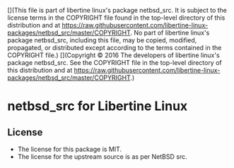[](This file is part of libertine linux's package netbsd_src. It is subject to the license terms in the COPYRIGHT file found in the top-level directory of this distribution and at https://raw.githubusercontent.com/libertine-linux-packages/netbsd_src/master/COPYRIGHT. No part of libertine linux's package netbsd_src, including this file, may be copied, modified, propagated, or distributed except according to the terms contained in the COPYRIGHT file.)
[](Copyright © 2016 The developers of libertine linux's package netbsd_src. See the COPYRIGHT file in the top-level directory of this distribution and at https://raw.githubusercontent.com/libertine-linux-packages/netbsd_src/master/COPYRIGHT.)

# netbsd_src for Libertine Linux

## License

* The license for this package is MIT.
* The license for the upstream source is as per NetBSD src.
